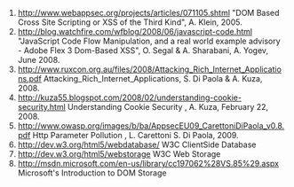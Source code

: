  1. http://www.webappsec.org/projects/articles/071105.shtml "DOM Based Cross Site Scripting or XSS of the Third Kind", A. Klein, 2005.
 2. http://blog.watchfire.com/wfblog/2008/06/javascript-code.html "JavaScript Code Flow Manipulation, and a real world example advisory - Adobe Flex 3 Dom-Based XSS", O. Segal & A. Sharabani, A. Yogev, June 2008.
 3. http://www.ruxcon.org.au/files/2008/Attacking_Rich_Internet_Applications.pdf Attacking_Rich_Internet_Applications, S. Di Paola & A. Kuza, 2008.
 4. http://kuza55.blogspot.com/2008/02/understanding-cookie-security.html Understanding Cookie Security , A. Kuza, February 22, 2008.
 5. http://www.owasp.org/images/b/ba/AppsecEU09_CarettoniDiPaola_v0.8.pdf Http Parameter Pollution , L. Carettoni S. Di Paola, 2009.
 6. http://dev.w3.org/html5/webdatabase/ W3C ClientSide Database
 7. http://dev.w3.org/html5/webstorage W3C Web Storage
 8. http://msdn.microsoft.com/en-us/library/cc197062%28VS.85%29.aspx Microsoft's Introduction to DOM Storage
